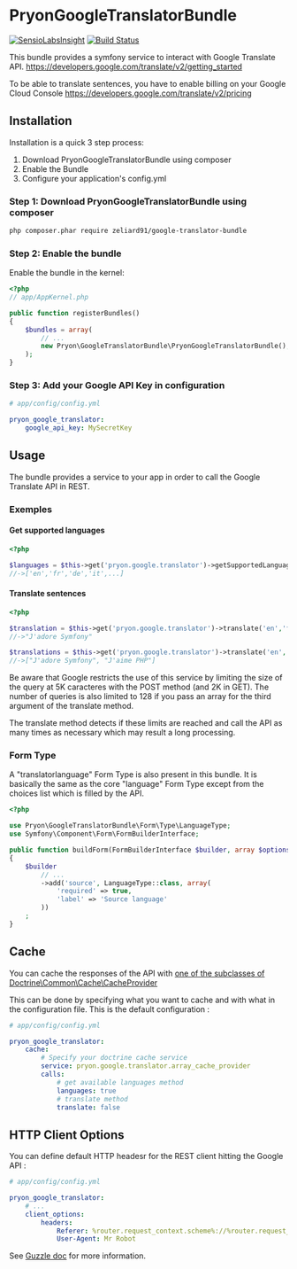 PryonGoogleTranslatorBundle
======================

[![SensioLabsInsight](https://insight.sensiolabs.com/projects/c394a83b-6c4a-43d6-ad54-fe379a12a297/big.png)](https://insight.sensiolabs.com/projects/c394a83b-6c4a-43d6-ad54-fe379a12a297)
[![Build Status](https://travis-ci.org/zeliard91/PryonGoogleTranslatorBundle.png)](https://travis-ci.org/zeliard91/PryonGoogleTranslatorBundle)

This bundle provides a symfony service to interact with Google Translate API.
https://developers.google.com/translate/v2/getting_started

To be able to translate sentences, you have to enable billing on your Google 
Cloud Console https://developers.google.com/translate/v2/pricing

## Installation

Installation is a quick 3 step process:

1. Download PryonGoogleTranslatorBundle using composer
2. Enable the Bundle
3. Configure your application's config.yml

### Step 1: Download PryonGoogleTranslatorBundle using composer

``` bash
php composer.phar require zeliard91/google-translator-bundle
```


### Step 2: Enable the bundle

Enable the bundle in the kernel:

``` php
<?php
// app/AppKernel.php

public function registerBundles()
{
    $bundles = array(
        // ...
        new Pryon\GoogleTranslatorBundle\PryonGoogleTranslatorBundle(),
    );
}
```

### Step 3: Add your Google API Key in configuration

``` yaml
# app/config/config.yml

pryon_google_translator:
    google_api_key: MySecretKey
```

## Usage

The bundle provides a service to your app in order to call the Google Translate 
API in REST.

### Exemples

#### Get supported languages

``` php
<?php

$languages = $this->get('pryon.google.translator')->getSupportedLanguages();
//->['en','fr','de','it',...]
```

#### Translate sentences
``` php
<?php

$translation = $this->get('pryon.google.translator')->translate('en','fr','I love Symfony');
//->"J'adore Symfony"

$translations = $this->get('pryon.google.translator')->translate('en','fr', array('I love Symfony', 'I like PHP'));
//->["J'adore Symfony", "J'aime PHP"]
```

Be aware that Google restricts the use of this service by limiting the size of the query 
at 5K caracteres with the POST method (and 2K in GET).
The number of queries is also limited to 128 if you pass an array for the third argument of the translate method.

The translate method detects if these limits are reached and call the API as many times 
as necessary which may result a long processing.


### Form Type

A "translatorlanguage" Form Type is also present in this bundle.
It is basically the same as the core "language" Form Type except from the choices list which is filled by the API.

``` php
<?php

use Pryon\GoogleTranslatorBundle\Form\Type\LanguageType;
use Symfony\Component\Form\FormBuilderInterface;

public function buildForm(FormBuilderInterface $builder, array $options)
{
    $builder
        // ...
        ->add('source', LanguageType::class, array(
            'required' => true,
            'label' => 'Source language'
        ))
    ;
}
```

## Cache

You can cache the responses of the API with [one of the subclasses of Doctrine\Common\Cache\CacheProvider](https://github.com/doctrine/cache/tree/master/lib/Doctrine/Common/Cache)

This can be done by specifying what you want to cache and with what in the configuration file.
This is the default configuration :

``` yaml
# app/config/config.yml

pryon_google_translator:
    cache: 
        # Specify your doctrine cache service
        service: pryon.google.translator.array_cache_provider
        calls:
            # get available languages method
            languages: true
            # translate method
            translate: false
```


## HTTP Client Options

You can define default HTTP headesr for the REST client hitting the Google API : 

``` yaml
# app/config/config.yml

pryon_google_translator:
    # ...
    client_options:
        headers:
            Referer: %router.request_context.scheme%://%router.request_context.host%%router.request_context.base_url%
            User-Agent: Mr Robot
```

See [Guzzle doc](http://guzzle.readthedocs.io/en/latest/request-options.html#headers) for more information.